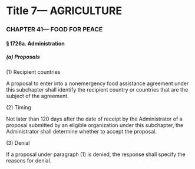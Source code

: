
# Title 7— AGRICULTURE
### CHAPTER 41— FOOD FOR PEACE
#### § 1726a. Administration
##### (a) Proposals

(1) Recipient countries

A proposal to enter into a nonemergency food assistance agreement under this subchapter shall identify the recipient country or countries that are the subject of the agreement.

(2) Timing

Not later than 120 days after the date of receipt by the Administrator of a proposal submitted by an eligible organization under this subchapter, the Administrator shall determine whether to accept the proposal.

(3) Denial

If a proposal under paragraph (1) is denied, the response shall specify the reasons for denial.
